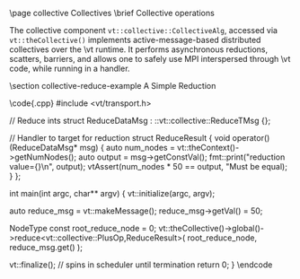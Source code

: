 \page collective Collectives
\brief Collective operations

The collective component `vt::collective::CollectiveAlg`, accessed via
`vt::theCollective()` implements active-message-based distributed collectives
over the \vt runtime. It performs asynchronous reductions, scatters, barriers,
and allows one to safely use MPI interspersed through \vt code, while running in
a handler.

\section collective-reduce-example A Simple Reduction

\code{.cpp}
#include <vt/transport.h>

// Reduce ints
struct ReduceDataMsg : ::vt::collective::ReduceTMsg<int> {};

// Handler to target for reduction
struct ReduceResult {
  void operator()(ReduceDataMsg* msg) {
    auto num_nodes = vt::theContext()->getNumNodes();
    auto output = msg->getConstVal();
    fmt::print("reduction value={}\n", output);
    vtAssert(num_nodes * 50 == output, "Must be equal);
  }
};

int main(int argc, char** argv) {
  vt::initialize(argc, argv);

  auto reduce_msg = vt::makeMessage<ReduceDataMsg>();
  reduce_msg->getVal() = 50;

  NodeType const root_reduce_node = 0;
  vt::theCollective()->global()->reduce<vt::collective::PlusOp<int>,ReduceResult>(
    root_reduce_node, reduce_msg.get()
  );

  vt::finalize(); // spins in scheduler until termination
  return 0;
}
\endcode
